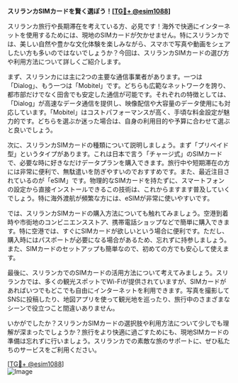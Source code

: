 **スリランカSIMカードを賢く選ぼう！[[TG💪+ @esim1088](https://t.me/s/esim1088)]**

スリランカ旅行や長期滞在を考えている方、必見です！海外で快適にインターネットを使用するためには、現地のSIMカードが欠かせません。特にスリランカでは、美しい自然や豊かな文化体験を楽しみながら、スマホで写真や動画をシェアしたい方も多いのではないでしょうか？今回は、スリランカSIMカードの選び方や利用方法について詳しくご紹介します。

まず、スリランカには主に2つの主要な通信事業者があります。一つは「Dialog」、もう一つは「Mobitel」です。どちらも広範なネットワークを誇り、都市部だけでなく田舎でも安定した通信が可能です。それぞれの特徴としては、「Dialog」が高速なデータ通信を提供し、映像配信や大容量のデータ使用にも対応しています。「Mobitel」はコストパフォーマンスが高く、手頃な料金設定が魅力的です。どちらを選ぶか迷った場合は、自身の利用目的や予算に合わせて選ぶと良いでしょう。

次に、スリランカSIMカードの種類について説明しましょう。まず「プリペイド型」というタイプがあります。これは日本で言う「チャージ式」のSIMカードで、必要な時に好きなだけデータプランを購入できます。旅行中や短期滞在の方には非常に便利で、無駄遣いを防ぎやすいのでおすすめです。また、最近注目されているのが「eSIM」です。物理的なSIMカードを持たずに、スマートフォンの設定から直接インストールできるこの技術は、これからますます普及していくでしょう。特に海外渡航が頻繁な方には、eSIMが非常に使いやすいです。

では、スリランカSIMカードの購入方法についても触れてみましょう。空港到着時や市街地のコンビニエンスストア、携帯電話ショップなどで簡単に購入できます。特に空港では、すぐにSIMカードが欲しいという場合に便利です。ただし、購入時にはパスポートが必要になる場合があるため、忘れずに持参しましょう。また、SIMカードのセットアップも簡単なので、初めての方でも安心して使えます。

最後に、スリランカでのSIMカードの活用方法について考えてみましょう。スリランカでは、多くの観光スポットでWi-Fiが提供されていますが、SIMカードがあればいつでもどこでも自由にインターネットを利用できます。写真を撮影してSNSに投稿したり、地図アプリを使って観光地を巡ったり、旅行中のさまざまなシーンで役立つこと間違いありません。

いかがでしたか？スリランカSIMカードの選択肢や利用方法について少しでも理解が深まったでしょうか？旅行をより快適に過ごすためにも、現地SIMカードの準備は忘れずに行いましょう。スリランカでの素敵な旅のサポートに、ぜひ私たちのサービスをご利用ください。

[[TG💪+ @esim1088](https://t.me/s/esim1088)]  
![Image](https://i.postimg.cc/Y0z9fWf4/image.png)